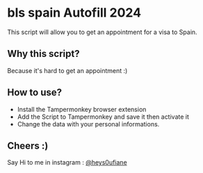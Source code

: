 # bls spain Autofill 2024

This script will allow you to get an appointment for a visa to Spain.

## Why this script?

Because it's hard to get an appointment :)

## How to use?

- Install the Tampermonkey browser extension
- Add the Script to Tampermonkey and save it then activate it
- Change the data with your personal informations.

## Cheers :)

Say Hi to me in instagram : [@heys0ufiane](https://www.instagram.com/heys0ufiane)
